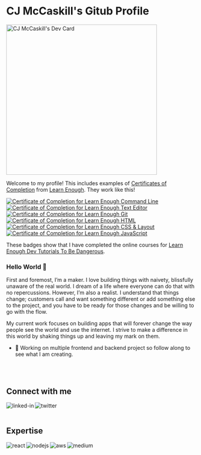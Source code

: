 # CJ McCaskill's Gitub Profile

<a href="https://app.daily.dev/cjmccaskill"><img src="https://api.daily.dev/devcards/a65e8e1e83ab4bbfadf45d1c8d33b9e5.png?r=pf0" width="400" alt="CJ McCaskill's Dev Card"/></a>

Welcome to my profile! This includes examples of [Certificates of Completion](https://www.learnenough.com/certificates/cjmccaskill) from [Learn Enough](https://www.learnenough.com/). They work like this!

<a href="https://www.learnenough.com/certificates/cjmccaskill"><img src="https://www.learnenough.com/certificates/cjmccaskill/command-line-tutorial.svg" alt="Certificate of Completion for Learn Enough Command Line"></a><a href="https://www.learnenough.com/certificates/cjmccaskill"><img src="https://www.learnenough.com/certificates/cjmccaskill/text-editor-tutorial.svg" alt="Certificate of Completion for Learn Enough Text Editor"></a><a href="https://www.learnenough.com/certificates/cjmccaskill"><img src="https://www.learnenough.com/certificates/cjmccaskill/git-tutorial.svg" alt="Certificate of Completion for Learn Enough Git"></a><a href="https://www.learnenough.com/certificates/cjmccaskill"><img src="https://www.learnenough.com/certificates/cjmccaskill/html-tutorial.svg" alt="Certificate of Completion for Learn Enough HTML"></a><a href="https://www.learnenough.com/certificates/cjmccaskill"><img src="https://www.learnenough.com/certificates/cjmccaskill/css-and-layout-tutorial.svg" alt="Certificate of Completion for Learn Enough CSS &amp; Layout"></a><a href="https://www.learnenough.com/certificates/cjmccaskill"><img src="https://www.learnenough.com/certificates/cjmccaskill/javascript-tutorial.svg" alt="Certificate of Completion for Learn Enough JavaScript"></a>

These badges show that I have completed the online courses for [Learn Enough Dev Tutorials To Be Dangerous](https://www.learnenough.com/).

### Hello World 👋

First and foremost, I’m a maker. I love building things with naivety, blissfully unaware of the real world. I dream of a life where everyone can do that with no repercussions. However, I’m also a realist. I understand that things change; customers call and want something different or add something else to the project, and you have to be ready for those changes and be willing to go with the flow.

My current work focuses on building apps that will forever change the way people see the world and use the internet. I strive to make a difference in this world by shaking things up and leaving my mark on them.

- 🔭 Working on multiple frontend and backend project so follow along to see what I am creating. 

<br>
<br>

## Connect with me
[<img align="left" alt="linked-in" src="https://img.shields.io/badge/linkedin-%230077B5.svg?&style=for-the-badge&logo=linkedin&logoColor=white" />](https://www.linkedin.com/in/cjmccaskill)

[<img align="left" alt="twitter" src="https://img.shields.io/badge/twitter-%231DA1F2.svg?&style=for-the-badge&logo=twitter&logoColor=white" />](https://twitter.com/cjmccaskill)

<br>
<br>

## Expertise
<img align="left" alt="react" src="https://img.shields.io/badge/react%20-%2320232a.svg?&style=for-the-badge&logo=react&logoColor=%2361DAFB" />
<img align="left" alt="nodejs" src="https://img.shields.io/badge/node.js%20-%2343853D.svg?&style=for-the-badge&logo=node.js&logoColor=white" />
<img align="left" alt="aws" src="https://img.shields.io/badge/Amazon%20AWS-%23232F3E?logo=amazon-aws&logoColor=white&style=for-the-badge" />
<img align="left" alt="medium" src="https://img.shields.io/badge/postgres-%23316192.svg?&style=for-the-badge&logo=postgresql&logoColor=white" />

<br>
<br>

<!--
**cjmccaskill/cjmccaskill** is a ✨ _special_ ✨ repository because its `README.md` (this file) appears on your GitHub profile.

Here are some ideas to get you started:

- 🔭 I’m currently working on ...
- 🌱 I’m currently learning ...
- 👯 I’m looking to collaborate on ...
- 🤔 I’m looking for help with ...
- 💬 Ask me about ...
- 📫 How to reach me: ...
- 😄 Pronouns: ...
- ⚡ Fun fact: ...
-->
